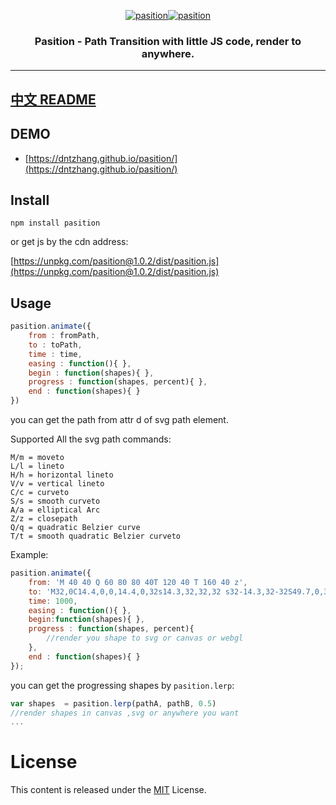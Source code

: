 ﻿
<p align="center">
  <a href ="##"><img alt="pasition" src="http://images2015.cnblogs.com/blog/105416/201706/105416-20170620094820476-131210795.gif"></a><a href ="##"><img alt="pasition" src="http://images2015.cnblogs.com/blog/105416/201706/105416-20170620094817554-48316107.gif"></a>
</p>
<h3 align="center">
Pasition - Path Transition with little JS code, render to anywhere.
</h3>

---

## [中文 README](https://github.com/dntzhang/pasition/blob/master/docs/release.md)

## DEMO

* [https://dntzhang.github.io/pasition/](https://dntzhang.github.io/pasition/)

## Install

```
npm install pasition
```

or get js by the cdn address:

[https://unpkg.com/pasition@1.0.2/dist/pasition.js](https://unpkg.com/pasition@1.0.2/dist/pasition.js)

## Usage

```js
pasition.animate({
    from : fromPath,
    to : toPath,
    time : time,
    easing : function(){ },
    begin : function(shapes){ },
    progress : function(shapes, percent){ },
    end : function(shapes){ }
})
```

you can get the path from attr d of svg path element.

Supported All the svg path commands:

```
M/m = moveto
L/l = lineto
H/h = horizontal lineto
V/v = vertical lineto
C/c = curveto
S/s = smooth curveto
A/a = elliptical Arc
Z/z = closepath
Q/q = quadratic Belzier curve
T/t = smooth quadratic Belzier curveto
```

Example:

```js
pasition.animate({
    from: 'M 40 40 Q 60 80 80 40T 120 40 T 160 40 z',
    to: 'M32,0C14.4,0,0,14.4,0,32s14.3,32,32,32 s32-14.3,32-32S49.7,0,32,0z',
    time: 1000,
    easing : function(){ },
    begin:function(shapes){ },
    progress : function(shapes, percent){
        //render you shape to svg or canvas or webgl
    },
    end : function(shapes){ }
});
```

you can get the progressing shapes by `pasition.lerp`:

```js
var shapes  = pasition.lerp(pathA, pathB, 0.5)
//render shapes in canvas ,svg or anywhere you want
...
```

# License
This content is released under the [MIT](http://opensource.org/licenses/MIT) License.
